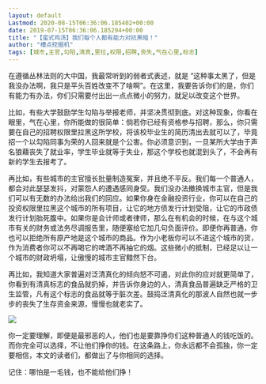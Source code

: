 ```yaml
---
layout: default
Lastmod: 2020-08-15T06:36:06.185402+00:00
date: 2019-07-15T06:36:06.185294+00:00
title: "【蛮式鸡汤】我们每个人都有能力对抗黑暗！"
author: "槽点挖掘机"
tags: [城市,主官,勾陷,清真,里拉,权限,招聘,丧失,气在心里,标志]
---
```


在遵循丛林法则的大中国，我最常听到的弱者式表述，就是 “这种事太黑了，但是我没办法啊，我只是平头百姓改变不了啥啊”。在这里，我要告诉你们的是，你们有能力有办法，你们只需要付出出一点点微小的努力，就足以改变这个世界。

比如，有些大学鼓励学生勾陷与举报老师，并坚决贯彻到底。对这种现象，你看在眼里，气在心里，你所能做的很简单：倘若你已经有资格参与招聘，那么，你只需要在自己的招聘权限里拉黑这所学校，将该校毕业生的简历清出去就可以了，毕竟招一个以勾陷同事为荣的人回来就是个公害。你必须意识到，一旦某所大学由于声名狼藉丧失了就业率，学生毕业就等于失业，那这个学校也就混到头了，不会再有新的学生去报考了。

再比如，有些城市的主官擅长批量制造冤案，并且绝不平反。我们每一个普通人，都会对此瑟瑟发抖，对蒙怨人的遭遇感同身受。我们没办法撤换城市主官，但是我们可以有无数的办法给出我们的回应。如果你身在金融投资行业，你可以在自己的投资权限里拉黑这个城市的所有项目，让它的地方债发行计划受阻，让它的市政债发行计划胎死腹中。如果你是会计师或者律师，那么在有机会的时候，在与这个城市有关的财务或法务尽调报告里，随便塞给它加几句负面评价。即便你再普通，你也可以拒绝所有原产地是这个城市的商品。作为小老板你可以不进这个城市的货，作为消费者你可以不再喝它的啤酒不再抽它的烟。这些微小的抵制，已经足以让一个城市的财政坍塌，让傲慢的城市主官黯然下台。

再比如，我知道大家普遍对泛清真化的倾向怒不可遏，对此你的应对就更简单了，你看到有清真标志的食品就扔掉，并告诉你身边的人，清真食品普遍缺乏严格的卫生监管，凡有这个标志的食品就等于脏次差。鼓捣泛清真化的那波人自然也就一步步的丧失了生存资金来源，慢慢也就老实了。

![](https://images.weserv.nl/?url=https%3A//mmbiz.qpic.cn/mmbiz_jpg/ovqxyWeqIYWbTY0zYk7iaQeB8IKMr7WXZiagZBCbeCdT8bW3iaSxUzh8icjdR9gEicTuGXWIxict9S6t9byDFtWG3AbA/640%3Fwx_fmt%3Djpeg)

  

你一定要理解，即便是最邪恶的人，他们也是要靠挣你们这种普通人的钱吃饭的。而你完全可以选择，不让他们挣你的钱。在这条路上，你永远都不会孤独，你一定要相信，本文的读者们，都做出了与你相同的选择。

记住：哪怕是一毛钱，也不能给他们挣！

